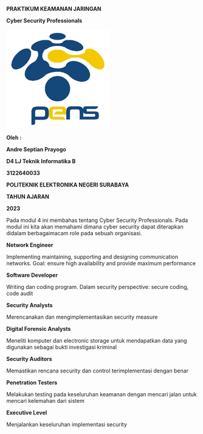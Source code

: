 **PRAKTIKUM KEAMANAN JARINGAN**

**Cyber Security Professionals**

<img src="./media/image1.png" style="width:2.83472in;height:2.69583in"
alt="Hasil gambar untuk logo pens png HD" />

**Oleh :**

**Andre Septian Prayogo**

**D4 LJ Teknik Informatika B**

**3122640033**

**POLITEKNIK ELEKTRONIKA NEGERI SURABAYA**

**TAHUN AJARAN**

**2023**

Pada modul 4 ini membahas tentang Cyber Security Professionals. Pada
modul ini kita akan memahami dimana cyber security dapat diterapkan
didalam berbagaimacam role pada sebuah organisasi.

**Network Engineer**

Implementing maintaining, supporting and designing communication
networks. Goal: ensure high availability and provide maximum performance

**Software Developer**

Writing dan coding program. Dalam security perspective: secure coding,
code audit

**Security Analysts**

Merencanakan dan mengimplementasikan security measure

**Digital Forensic Analysts**

Meneliti komputer dan electronic storage untuk mendapatkan data yang
digunakan sebagai bukti investigasi kriminal

**Security Auditors**

Memastikan rencana security dan control terimplementasi dengan benar

**Penetration Testers**

Melakukan testing pada keseluruhan keamanan dengan mencari jalan untuk
mencari kelemahan dari sistem

**Executive Level**

Menjalankan keseluruhan implementasi security
